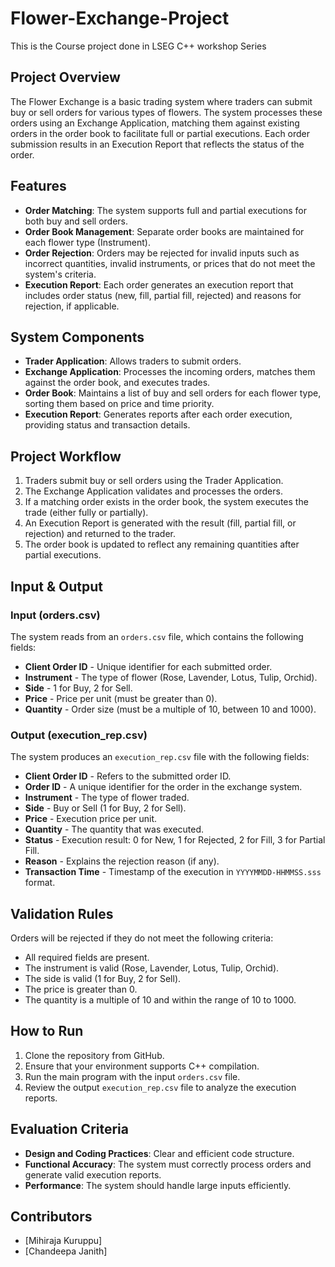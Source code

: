 # Flower-Exchange-Project
 This is the Course project done in LSEG C++ workshop Series

<h2>Project Overview</h2>
<p>
    The Flower Exchange is a basic trading system where traders can submit buy or sell orders for various types of flowers. The system processes these orders using an Exchange Application, matching them against existing orders in the order book to facilitate full or partial executions. Each order submission results in an Execution Report that reflects the status of the order.
</p>

<h2>Features</h2>
<ul>
    <li><strong>Order Matching</strong>: The system supports full and partial executions for both buy and sell orders.</li>
    <li><strong>Order Book Management</strong>: Separate order books are maintained for each flower type (Instrument).</li>
    <li><strong>Order Rejection</strong>: Orders may be rejected for invalid inputs such as incorrect quantities, invalid instruments, or prices that do not meet the system's criteria.</li>
    <li><strong>Execution Report</strong>: Each order generates an execution report that includes order status (new, fill, partial fill, rejected) and reasons for rejection, if applicable.</li>
</ul>

<h2>System Components</h2>
<ul>
    <li><strong>Trader Application</strong>: Allows traders to submit orders.</li>
    <li><strong>Exchange Application</strong>: Processes the incoming orders, matches them against the order book, and executes trades.</li>
    <li><strong>Order Book</strong>: Maintains a list of buy and sell orders for each flower type, sorting them based on price and time priority.</li>
    <li><strong>Execution Report</strong>: Generates reports after each order execution, providing status and transaction details.</li>
</ul>

<h2>Project Workflow</h2>
<ol>
    <li>Traders submit buy or sell orders using the Trader Application.</li>
    <li>The Exchange Application validates and processes the orders.</li>
    <li>If a matching order exists in the order book, the system executes the trade (either fully or partially).</li>
    <li>An Execution Report is generated with the result (fill, partial fill, or rejection) and returned to the trader.</li>
    <li>The order book is updated to reflect any remaining quantities after partial executions.</li>
</ol>

<h2>Input & Output</h2>
<h3>Input (orders.csv)</h3>
<p>The system reads from an <code>orders.csv</code> file, which contains the following fields:</p>
<ul>
    <li><strong>Client Order ID</strong> - Unique identifier for each submitted order.</li>
    <li><strong>Instrument</strong> - The type of flower (Rose, Lavender, Lotus, Tulip, Orchid).</li>
    <li><strong>Side</strong> - 1 for Buy, 2 for Sell.</li>
    <li><strong>Price</strong> - Price per unit (must be greater than 0).</li>
    <li><strong>Quantity</strong> - Order size (must be a multiple of 10, between 10 and 1000).</li>
</ul>

<h3>Output (execution_rep.csv)</h3>
<p>The system produces an <code>execution_rep.csv</code> file with the following fields:</p>
<ul>
    <li><strong>Client Order ID</strong> - Refers to the submitted order ID.</li>
    <li><strong>Order ID</strong> - A unique identifier for the order in the exchange system.</li>
    <li><strong>Instrument</strong> - The type of flower traded.</li>
    <li><strong>Side</strong> - Buy or Sell (1 for Buy, 2 for Sell).</li>
    <li><strong>Price</strong> - Execution price per unit.</li>
    <li><strong>Quantity</strong> - The quantity that was executed.</li>
    <li><strong>Status</strong> - Execution result: 0 for New, 1 for Rejected, 2 for Fill, 3 for Partial Fill.</li>
    <li><strong>Reason</strong> - Explains the rejection reason (if any).</li>
    <li><strong>Transaction Time</strong> - Timestamp of the execution in <code>YYYYMMDD-HHMMSS.sss</code> format.</li>
</ul>

<h2>Validation Rules</h2>
<p>Orders will be rejected if they do not meet the following criteria:</p>
<ul>
    <li>All required fields are present.</li>
    <li>The instrument is valid (Rose, Lavender, Lotus, Tulip, Orchid).</li>
    <li>The side is valid (1 for Buy, 2 for Sell).</li>
    <li>The price is greater than 0.</li>
    <li>The quantity is a multiple of 10 and within the range of 10 to 1000.</li>
</ul>

<h2>How to Run</h2>
<ol>
    <li>Clone the repository from GitHub.</li>
    <li>Ensure that your environment supports C++ compilation.</li>
    <li>Run the main program with the input <code>orders.csv</code> file.</li>
    <li>Review the output <code>execution_rep.csv</code> file to analyze the execution reports.</li>
</ol>

<h2>Evaluation Criteria</h2>
<ul>
    <li><strong>Design and Coding Practices</strong>: Clear and efficient code structure.</li>
    <li><strong>Functional Accuracy</strong>: The system must correctly process orders and generate valid execution reports.</li>
    <li><strong>Performance</strong>: The system should handle large inputs efficiently.</li>
</ul>

<h2>Contributors</h2>
<ul>
    <li>[Mihiraja Kuruppu]</li>
    <li>[Chandeepa Janith]</li>
</ul>

</body>
</html>


